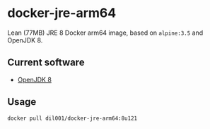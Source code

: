 # docker-jre-arm64
Lean (77MB) JRE 8 Docker arm64 image, based on `alpine:3.5` and OpenJDK 8.

## Current software

* [OpenJDK 8](http://openjdk.java.net/projects/jdk8u/)

## Usage

```
docker pull dil001/docker-jre-arm64:8u121
```

